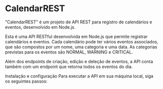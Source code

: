 # CalendarREST
"CalendarREST" é um projeto de API REST para registro de calendários e eventos, desenvolvido em Node.js.

Esta é uma API RESTful desenvolvida em Node.js que permite registrar calendários e eventos. Cada calendário pode ter vários eventos associados, que são compostos por um nome, uma categoria e uma data. As categorias previstas para os eventos são NORMAL, WARNING e CRITICAL.

Além dos endpoints de criação, edição e deleção de eventos, a API conta também com um endpoint que retorna todos os eventos do dia.

Instalação e configuração
Para executar a API em sua máquina local, siga os seguintes passos:
